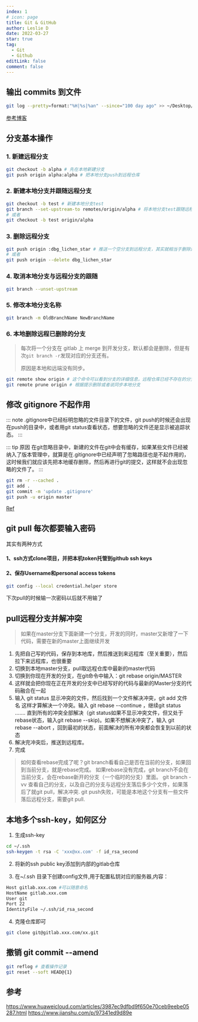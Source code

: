 ```yaml
---
index: 1
# icon: page
title: Git & GitHub
author: Leslie D
date: 2022-03-27
star: true
tag:
  - Git
  - Github
editLink: false
comment: false
---
```


## 输出 commits 到文件
```bash
git log --pretty=format:"%H|%s|%an" --since="100 day ago" >> ~/Desktop/commit.txt
```
[参考博客](https://www.cnblogs.com/bellkosmos/p/5923439.html)

## 分支基本操作

### 1. 新建远程分支

```bash
git checkout -b alpha # 先在本地新建分支
git push origin alpha:alpha # 把本地分支push到远程仓库
```

### 2. 新建本地分支并跟随远程分支

```bash
git checkout -b test # 新建本地分支test
git branch --set-upstream-to remotes/origin/alpha # 将本地分支test跟随远程分支origin/alpha
# 或者
git checkout -b test origin/alpha
```

### 3. 删除远程分支

```bash
git push origin :dbg_lichen_star # 推送一个空分支到远程分支，其实就相当于删除远程分支
# 或者
git push origin --delete dbg_lichen_star
```

### 4. 取消本地分支与远程分支的跟随
```bash
git branch --unset-upstream
```

### 5. 修改本地分支名称
```bash
git branch -m OldBranchName NewBranchName
```

### 6. 本地删除远程已删除的分支
> 每次将一个分支在 gitlab 上 merge 到开发分支，默认都会是删除，但是有次`git branch -r`发现对应的分支还有。
>
> 原因是本地和远端没有同步。

```bash
git remote show origin # 这个命令可以看到分支的详细信息，远程仓库已经不存在的分支会提示`(stale (use 'git remote prune' to remove))`
git remote prune origin # 根据提示删除或者说同步本地分支
```

## 修改 gitignore 不起作用

::: note
.gitignore中已经标明忽略的文件目录下的文件，git push的时候还会出现在push的目录中，或者用git status查看状态，想要忽略的文件还是显示被追踪状态。
:::

::: tip 原因
在git忽略目录中，新建的文件在git中会有缓存，如果某些文件已经被纳入了版本管理中，就算是在.gitignore中已经声明了忽略路径也是不起作用的，
这时候我们就应该先把本地缓存删除，然后再进行git的提交，这样就不会出现忽略的文件了。
:::


```bash
git rm -r --cached .
git add .
git commit -m 'update .gitignore'
git push -u origin master
```

[Ref](https://blog.csdn.net/Saintmm/article/details/120847019)

## git pull 每次都要输入密码
其实有两种方式
#### 1、ssh方式clone项目，并把本机token托管到github ssh keys
#### 2、保存Username和personal access tokens
```bash
git config --local credential.helper store
```
下次pull的时候输一次密码以后就不用输了

## pull远程分支并解冲突

> 如果在master分支下面新建一个分支，开发的同时，master又新增了一下代码，需要在新的master上面继续开发

1. 先把自己写的代码，保存到本地库，然后推送到来远程库（至关重要），然后拉下来远程库，也很重要
2. 切换到本地master分支，pull取远程仓库中最新的master代码
3. 切换到你现在开发的分支，在git命令中输入：git rebase origin/MASTER
4. 这样就会把你现在正在开发的分支中已经写好的代码与最新的Master分支的代码融合在一起
5. 输入 git status 显示冲突的文件，然后找到一个文件解决冲突，git add 文件名
这样才算解决一个冲突。输入 git rebase --continue ，继续git status ....... 直到所有的冲突全部解决（git status如果不显示冲突文件，但又处于rebase状态，输入git rebase --skip)。如果不想解决冲突了，输入 git rebase --abort ，回到最初的状态，前面解决的所有冲突都会恢复到以前的状态
6. 解决完冲突后，推送到远程库。
7. 完成

> 如何查看rebase完成了呢？git branch看看自己是否在当前的分支，如果回到当前分支，就是rebase完成。
> 如果rebase没有完成，git branch不会在当前分支，会在rebase新开的分支（一个临时的分支）里面。
> git branch -vv 查看自己的分支，以及自己的分支与远程分支落后多少个文件，如果落后了就git pull，解决冲突.
> git push失败，可能是本地这个分支有一些文件落后远程分支，需要git pull.



## 本地多个ssh-key，如何区分

1. 生成ssh-key
```bash
cd ~/.ssh
ssh-keygen -t rsa -C 'xxx@xx.com' -f id_rsa_second
```

2. 将新的ssh public key添加到内部的gitlab仓库

3. 在~/.ssh 目录下创建config文件,用于配置私钥对应的服务器,内容：
```bash
Host gitlab.xxx.com #可以随意命名  
HostName gitlab.xxx.com  
User git  
Port 22  
IdentityFile ~/.ssh/id_rsa_second
```

4. 克隆仓库即可
```bash
git clone git@gitlab.xxx.com/xx.git
```

## 撤销 git commit --amend

```bash
git reflog # 查看操作记录
git reset --soft HEAD@{1}
```



## **参考**

https://www.huaweicloud.com/articles/3987ec9dfbd9f650e70ceb9eebe05287.html 
https://www.jianshu.com/p/97341ed9d89e
